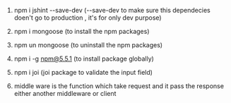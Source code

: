 1. npm i jshint --save-dev  (--save-dev   to make sure this dependecies doen't go to production , it's for only dev purpose)

2. npm i mongoose (to install the npm packages)

3. npm un mongoose (to uninstall the npm packages)

4. npm i -g npm@5.5.1 (to install package globally)

5. npm i joi (joi package to validate the input field)

6. middle ware is the function which take request and it pass the response  either another middleware or client